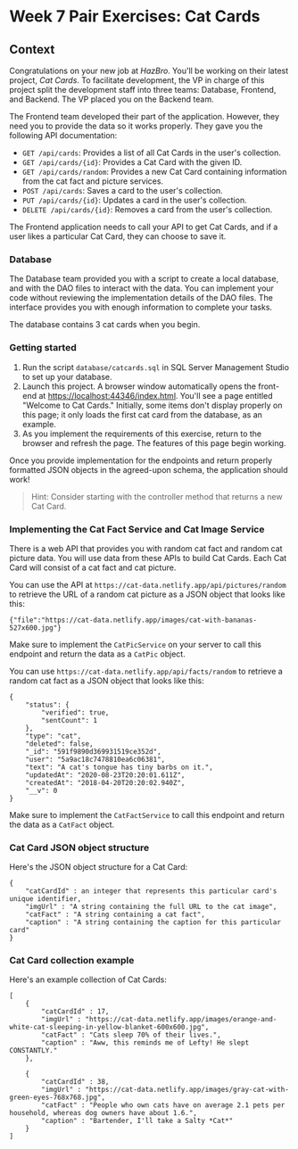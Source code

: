 # Week 7 Pair Exercises: Cat Cards

## Context

Congratulations on your new job at _HazBro_. You'll be working on their latest project, *Cat Cards*. To facilitate development, the VP in charge of this project split the development staff into three teams: Database, Frontend, and Backend. The VP placed you on the Backend team.

The Frontend team developed their part of the application. However, they need you to provide the data so it works properly. They gave you the following API documentation:

* `GET /api/cards`: Provides a list of all Cat Cards in the user's collection.
* `GET /api/cards/{id}`: Provides a Cat Card with the given ID.
* `GET /api/cards/random`: Provides a new Cat Card containing information from the cat fact and picture services.
* `POST /api/cards`: Saves a card to the user's collection.
* `PUT /api/cards/{id}`: Updates a card in the user's collection.
* `DELETE /api/cards/{id}`: Removes a card from the user's collection.

The Frontend application needs to call your API to get Cat Cards, and if a user likes a particular Cat Card, they can choose to save it. 

### Database

The Database team provided you with a script to create a local database, and with the DAO files to interact with the data. You can implement your code without reviewing the implementation details of the DAO files. The interface provides you with enough information to complete your tasks.

The database contains 3 cat cards when you begin.

### Getting started

1. Run the script `database/catcards.sql` in SQL Server Management Studio to set up your database.
2. Launch this project. A browser window automatically opens the front-end at [https://localhost:44346/index.html](https://localhost:44346/index.html). You'll see a page entitled "Welcome to Cat Cards." Initially, some items don't display properly on this page; it only loads the first cat card from the database, as an example. 
3. As you implement the requirements of this exercise, return to the browser and refresh the page. The features of this page begin working.


Once you provide implementation for the endpoints and return properly formatted JSON objects in the agreed-upon schema, the application should work!

> Hint: Consider starting with the controller method that returns a new Cat Card. 

### Implementing the Cat Fact Service and Cat Image Service 

There is a web API that provides you with random cat fact and random cat picture data.  You will use data from these APIs to build Cat Cards.  Each Cat Card will consist of a cat fact and cat picture.

You can use the API at `https://cat-data.netlify.app/api/pictures/random` to retrieve the URL of a random cat picture as a JSON object that looks like this:

```
{"file":"https://cat-data.netlify.app/images/cat-with-bananas-527x600.jpg"}
```

Make sure to implement the `CatPicService` on your server to call this endpoint and return the data as a `CatPic` object.

You can use `https://cat-data.netlify.app/api/facts/random` to retrieve a random cat fact as a JSON object that looks like this:

```
{
    "status": {
        "verified": true,
        "sentCount": 1
    },
    "type": "cat",
    "deleted": false,
    "_id": "591f9890d369931519ce352d",
    "user": "5a9ac18c7478810ea6c06381",
    "text": "A cat's tongue has tiny barbs on it.",
    "updatedAt": "2020-08-23T20:20:01.611Z",
    "createdAt": "2018-04-20T20:20:02.940Z",
    "__v": 0
}
```

Make sure to implement the `CatFactService` to call this endpoint and return the data as a `CatFact` object.


### Cat Card JSON object structure

Here's the JSON object structure for a Cat Card:

```
{
    "catCardId" : an integer that represents this particular card's unique identifier,
    "imgUrl" : "A string containing the full URL to the cat image",
    "catFact" : "A string containing a cat fact",
    "caption" : "A string containing the caption for this particular card"
}
```

### Cat Card collection example

Here's an example collection of Cat Cards:

```
[
    {
        "catCardId" : 17,
        "imgUrl" : "https://cat-data.netlify.app/images/orange-and-white-cat-sleeping-in-yellow-blanket-600x600.jpg",
        "catFact" : "Cats sleep 70% of their lives.",
        "caption" : "Aww, this reminds me of Lefty! He slept CONSTANTLY."
    },

    {
        "catCardId" : 38,
        "imgUrl" : "https://cat-data.netlify.app/images/gray-cat-with-green-eyes-768x768.jpg",
        "catFact" : "People who own cats have on average 2.1 pets per household, whereas dog owners have about 1.6.",
        "caption" : "Bartender, I'll take a Salty *Cat*"
    }
]
```